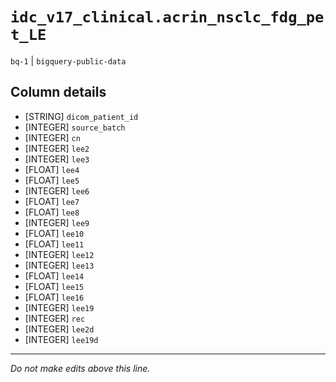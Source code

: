 # `idc_v17_clinical.acrin_nsclc_fdg_pet_LE`
`bq-1` | `bigquery-public-data`

## Column details
* [STRING]    `dicom_patient_id`
* [INTEGER]   `source_batch`
* [INTEGER]   `cn`
* [INTEGER]   `lee2`
* [INTEGER]   `lee3`
* [FLOAT]     `lee4`
* [FLOAT]     `lee5`
* [INTEGER]   `lee6`
* [FLOAT]     `lee7`
* [FLOAT]     `lee8`
* [INTEGER]   `lee9`
* [FLOAT]     `lee10`
* [FLOAT]     `lee11`
* [INTEGER]   `lee12`
* [INTEGER]   `lee13`
* [FLOAT]     `lee14`
* [FLOAT]     `lee15`
* [FLOAT]     `lee16`
* [INTEGER]   `lee19`
* [INTEGER]   `rec`
* [INTEGER]   `lee2d`
* [INTEGER]   `lee19d`

-------------------------------------------------------------------------------
*Do not make edits above this line.*
